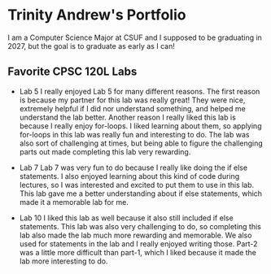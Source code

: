 
# Trinity Andrew's Portfolio

I am a Computer Science Major at CSUF and I supposed to be graduating in 2027, but the goal is to graduate as early as I can!

## Favorite CPSC 120L Labs

* Lab 5
I really enjoyed Lab 5 for many different reasons. The first reason is because my partner for this lab was really great! They were nice, extremely helpful if I did nor understand something, and helped me understand the lab better. Another reason I really liked this lab is because I really enjoy for-loops. I liked learning about them, so applying for-loops in this lab was really fun and interesting to do. The lab was also sort of challenging at times, but being able to figure the challenging parts out made completing this lab very rewarding. 

* Lab 7
Lab 7 was very fun to do because I really like doing the if else statements. I also enjoyed learning about this kind of code during lectures, so I was interested and excited to put them to use in this lab. This lab gave me a better understanding about if else statements, which made it a memorable lab for me. 

* Lab 10
I liked this lab as well because it also still included if else statements. This lab was also very challenging to do, so completing this lab also made the lab much more rewarding and memorable. We also used for statements in the lab and I really enjoyed writing those. Part-2 was a little more difficult than part-1, which I liked because it made the lab more interesting to do.